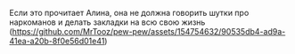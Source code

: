 Если это прочитает Алина, она не должна говорить шутки про наркоманов и делать закладки на всю свою жизнь
(https://github.com/MrTooz/pew-pew/assets/154754632/90535db4-ad9a-41ea-a20b-8f0e56d01e41)

